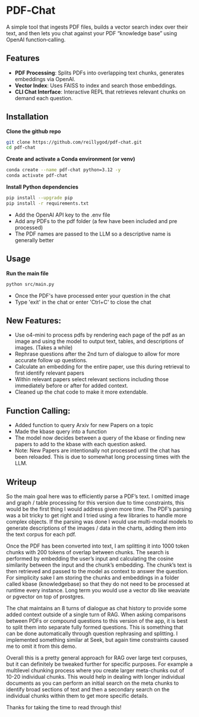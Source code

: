 # PDF‐Chat

A simple tool that ingests PDF files, builds a vector search index over their text, and then lets you chat against your PDF “knowledge base” using OpenAI function‐calling.

## Features

- **PDF Processing**: Splits PDFs into overlapping text chunks, generates embeddings via OpenAI.
- **Vector Index**: Uses FAISS to index and search those embeddings.
- **CLI Chat Interface**: Interactive REPL that retrieves relevant chunks on demand each question.

## Installation

**Clone the github repo**

```bash
git clone https://github.com/reillygod/pdf-chat.git
cd pdf-chat
```

**Create and activate a Conda environment (or venv)**

```bash
conda create --name pdf-chat python=3.12 -y
conda activate pdf-chat
```

**Install Python dependencies**

```bash
pip install --upgrade pip
pip install -r requirements.txt
```

- Add the OpenAI API key to the .env file
- Add any PDFs to the pdf folder (a few have been included and pre processed)
- The PDF names are passed to the LLM so a descriptive name is generally better

## Usage

**Run the main file**
```bash
python src/main.py
```

- Once the PDF's have processed enter your question in the chat
- Type 'exit' in the chat or enter 'Ctrl+C' to close the chat

## New Features:
 - Use o4-mini to process pdfs by rendering each page of the pdf as an image and using the model to output text, tables, and descriptions of images. (Takes a while)
 - Rephrase questions after the 2nd turn of dialogue to allow for more accurate follow up questions.
 - Calculate an embedding for the entire paper, use this during retrieval to first identify relevant papers
 - Within relevant papers select relevant sections including those immediately before or after for added context.
 - Cleaned up the chat code to make it more extendable.

## Function Calling:
 - Added function to query Arxiv for new Papers on a topic
 - Made the kbase query into a function
 - The model now decides between a query of the kbase or finding new papers to add to the kbase with each question asked.
 - Note: New Papers are intentionally not processed until the chat has been reloaded. This is due to somewhat long processing times with the LLM.

## Writeup

So the main goal here was to efficiently parse a PDF’s text. I omitted image and graph / table processing for this version due to time constraints, this would be the first thing I would address given more time. The PDF’s parsing was a bit tricky to get right and I tried using a few libraries to handle more complex objects. If the parsing was done I would use multi-modal models to generate descriptions of the images / data in the charts, adding them into the text corpus for each pdf.

Once the PDF has been converted into text, I am splitting it into 1000 token chunks with 200 tokens of overlap between chunks. The search is performed by embedding the user’s input and calculating the cosine similarity between the input and the chunk’s embedding. The chunk’s text is then retrieved and passed to the model as context to answer the question. For simplicity sake I am storing the chunks and embeddings in a folder called kbase (knowledgebase) so that they do not need to be processed at runtime every instance. Long term you would use a vector db like weaviate or pgvector on top of prostgres. 

The chat maintains an 8 turns of dialogue as chat history to provide some added context outside of a single turn of RAG. When asking comparisons between PDFs or compound questions to this version of the app, it is best to split them into separate fully formed questions. This is something that can be done automatically through question rephrasing and splitting. I implemented something similar at Seek, but again time constraints caused me to omit it from this demo.

Overall this is a pretty general approach for RAG over large text corpuses, but it can definitely be tweaked further for specific purposes. For example a multilevel chunking process where you create larger meta-chunks out of 10-20 individual chunks. This would help in dealing with longer individual documents as you can perform an initial search on the meta chunks to identify broad sections of text and then a secondary search on the individual chunks within them to get more specific details.

Thanks for taking the time to read through this!


